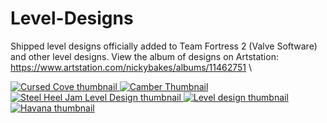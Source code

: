 # Level-Designs
Shipped level designs officially added to Team Fortress 2 (Valve Software) and other level designs.
View the album of designs on Artstation: https://www.artstation.com/nickybakes/albums/11462751 \

[![Cursed Cove thumbnail](https://cdna.artstation.com/p/assets/covers/images/075/426/496/smaller_square/nick-baker-nick-baker-thumbnail.jpg?1714539777) ![Camber Thumbnail](https://cdnb.artstation.com/p/assets/covers/images/070/234/053/smaller_square/nick-baker-nick-baker-thumbnail.jpg?1702048655) ![Steel Heel Jam Level Design thumbnail](https://cdna.artstation.com/p/assets/covers/images/057/963/378/smaller_square/nick-baker-nick-baker-thumbnail.jpg?1673066877) ![Level design thumbnail](https://cdnb.artstation.com/p/assets/covers/images/058/105/619/smaller_square/nick-baker-nick-baker-thumbnail.jpg?1673391454) ![Havana thumbnail](https://cdnb.artstation.com/p/assets/covers/images/058/020/275/smaller_square/nick-baker-nick-baker-thumbnail.jpg?1673220155)](https://www.artstation.com/nickybakes/albums/11462751)

